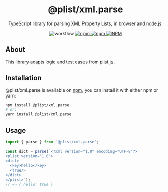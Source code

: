 <h1 align="center">@plist/xml.parse</h1>

<p align="center">
TypeScript library for parsing XML Property Lists, in browser and node.js.
</p>

<p align="center">
<img alt="workflow" src="https://img.shields.io/github/workflow/status/mat-sz/plist/Node.js%20CI%20(yarn)">
<a href="https://npmjs.com/package/@plist/xml.parse">
<img alt="npm" src="https://img.shields.io/npm/v/@plist/xml.parse">
<img alt="npm" src="https://img.shields.io/npm/dw/@plist/xml.parse">
<img alt="NPM" src="https://img.shields.io/npm/l/@plist/xml.parse">
</a>
</p>

## About

This library adapts logic and test cases from [plist.js](https://github.com/TooTallNate/plist.js).

## Installation

@plist/xml.parse is available on [npm](https://www.npmjs.com/package/@plist/xml.parse), you can install it with either npm or yarn:

```sh
npm install @plist/xml.parse
# or:
yarn install @plist/xml.parse
```

## Usage

```ts
import { parse } from '@plist/xml.parse';

const dict = parse(`<?xml version="1.0" encoding="UTF-8"?>
<plist version="1.0">
<dict>
  <key>hello</key>
  <true/>
</dict>
</plist>`);
// => { hello: true }
```
